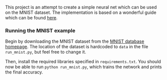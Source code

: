 This project is an attempt to create a simple neural net which can be used on the
MNIST dataset.
The implementation is based on a wonderful guide which can be found
[here](https://peterroelants.github.io/posts/neural_network_implementation_part01/).

### Running the MNIST example
Begin by downloading the MNIST dataset from the [MNIST database
homepage](http://yann.lecun.com/exdb/mnist/). The location of the dataset is
hardcoded to `data` in the file `run_mnist.py`, but feel free to change it.

Then, install the required libraries specified in `requirements.txt`.
You should now be able to run `python run_mnist.py`, which trains the network
and prints the final accuracy.
